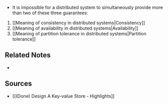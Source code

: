 - It is impossible for a distributed system to simultaneously provide more than two of these three guarantees:
1. [[Meaning of consistency in distributed systems|Consistency]]
2. [[Meaning of availability in distributed systems|Availability]]
3. [[Meaning of partition tolerance in distributed systems|Partition tolerance]] 

## Related Notes
- 

## Sources
- [[(Done) Design A Key-value Store - Highlights]]